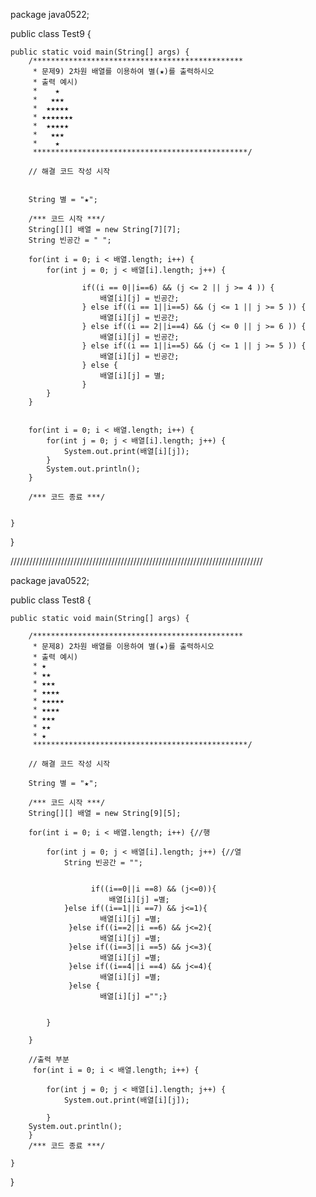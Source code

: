 package java0522;

public class Test9 {

	public static void main(String[] args) {
		/***********************************************
		 * 문제9) 2차원 배열를 이용하여 별(★)를 출력하시오
		 * 출력 예시)
	     *    ★
	     *   ★★★
	     *  ★★★★★
	     * ★★★★★★★
	     *  ★★★★★
	     *   ★★★
	     *    ★
		 ************************************************/

		// 해결 코드 작성 시작


	    String 별 = "★";
	
	    /*** 코드 시작 ***/
	    String[][] 배열 = new String[7][7];
	    String 빈공간 = " ";
	    
	    for(int i = 0; i < 배열.length; i++) {
	    	for(int j = 0; j < 배열[i].length; j++) {
	    		
		    		if((i == 0||i==6) && (j <= 2 || j >= 4 )) {
		    			배열[i][j] = 빈공간;
		    		} else if((i == 1||i==5) && (j <= 1 || j >= 5 )) {
		    			배열[i][j] = 빈공간;
		    		} else if((i == 2||i==4) && (j <= 0 || j >= 6 )) {
		    			배열[i][j] = 빈공간;
		    		} else if((i == 1||i==5) && (j <= 1 || j >= 5 )) {
		    			배열[i][j] = 빈공간;
		    		} else {
		    			배열[i][j] = 별;
		    		}
	    	}
	    }

		
	    for(int i = 0; i < 배열.length; i++) {
	    	for(int j = 0; j < 배열[i].length; j++) {
	    		System.out.print(배열[i][j]);
	    	}
	    	System.out.println();
	    }
	
	    /*** 코드 종료 ***/


	}

}



////////////////////////////////////////////////////////////////////////////////

package java0522;

public class Test8 {

	public static void main(String[] args) {

		/***********************************************
		 * 문제8) 2차원 배열를 이용하여 별(★)를 출력하시오
		 * 출력 예시)
	     * ★
	     * ★★
	     * ★★★
	     * ★★★★
	     * ★★★★★
	     * ★★★★
	     * ★★★
	     * ★★
	     * ★
		 ************************************************/

		// 해결 코드 작성 시작

	    String 별 = "★";
	
	    /*** 코드 시작 ***/
	    String[][] 배열 = new String[9][5];
	    
	    for(int i = 0; i < 배열.length; i++) {//행
	    	
	    	for(int j = 0; j < 배열[i].length; j++) {//열
	    		String 빈공간 = "";
	    	

    				  if((i==0||i ==8) && (j<=0)){
    					  배열[i][j] =별;
    			}else if((i==1||i ==7) && j<=1){
        				배열[i][j] =별;
        		 }else if((i==2||i ==6) && j<=2){
     					배열[i][j] =별;
        		 }else if((i==3||i ==5) && j<=3){
        			 	배열[i][j] =별;
        		 }else if((i==4||i ==4) && j<=4){
        			 	배열[i][j] =별;
        		 }else {
        			 	배열[i][j] ="";}

	    	
	    	}
	    	
	    }
	    
	    //출력 부분
		 for(int i = 0; i < 배열.length; i++) {
			    	
	    	for(int j = 0; j < 배열[i].length; j++) {
	    		System.out.print(배열[i][j]);
	    		
	    	}
    	System.out.println();
    	}
	    /*** 코드 종료 ***/

	}

}
